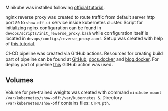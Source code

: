 Minikube was installed following [official tutorial](https://minikube.sigs.k8s.io/docs/start/).

nginx reverse proxy was created to route traffic from default server http port `80` to `show-off-ui` service inside
kubernetes cluster. Script for initializing nginx configuration can be found in `devops/scripts/init_reverse_proxy.bash`
while configuration itself is located in `devops/configs/reverse_proxy.conf`. Setup was created with help of
[this tutorial](https://www.scaleway.com/en/docs/tutorials/nginx-reverse-proxy/).

CI-CD pipeline was created via GitHub actions. 
Resources for creating build part of pipeline can be found at 
[GitHub](https://github.com/marketplace/actions/build-and-push-docker-images#path-context),
[docs.docker](https://docs.docker.com/ci-cd/github-actions/) and
[blog.docker](https://www.docker.com/blog/docker-v2-github-action-is-now-ga/).
For deploy part of pipeline [this](https://github.com/appleboy/ssh-action) GitHub action was used.

## Volumes

Volume for pre-trained weights was created with command `minikube mount /var/kubernetes/show-off:/var/kubernetes &`.
Directory `/var/kubernetes/show-off` contains files: `CTPN.pth`.